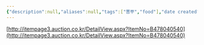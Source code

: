 ```yaml
---
{"description":null,"aliases":null,"tags":["뽐뿌","food"],"date created":"Sunday, February 12th 2023, 12:31:28 pm","date modified":"Monday, February 27th 2023, 6:20:45 pm","created":"2023-02-12T12:31:28","updated":"2023-07-15T21:33:02","title":"생강파우더","dg-publish":true,"permalink":"/docs/생강파우더/","dgPassFrontmatter":true}
---
```


[http://itempage3.auction.co.kr/DetailView.aspx?ItemNo=B478040540](http://itempage3.auction.co.kr/DetailView.aspx?ItemNo=B478040540)
